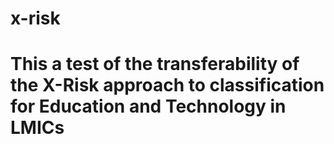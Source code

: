 # x-risk
# This a test of the transferability of the X-Risk approach to classification for Education and Technology in LMICs
